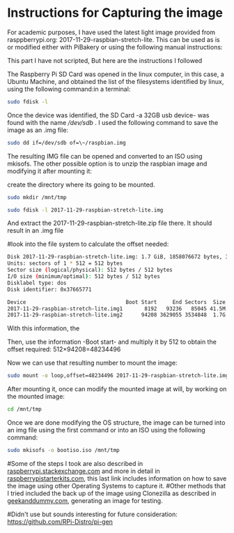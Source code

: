 # Instructions for Capturing the image

For academic purposes, I have used the latest light image provided from rasppberrypi.org: 2017-11-29-raspbian-stretch-lite.
This can be used as is or modified either with PiBakery or using the following manual instructions:

This part I have not scripted, But here are the instructions I followed

The Raspberry Pi SD Card was opened in the linux computer, in this case, a Ubuntu Machine, and obtained the list of the filesystems identified by linux, using the following command:in a terminal:

```bash
sudo fdisk -l
```



Once the device was identified, the SD Card -a 32GB usb device- was found with the name _/dev/sdb_ . I used the following command to save the image as an .img file:

```bash
sudo dd if=/dev/sdb of=\~/raspbian.img
```

The resulting IMG file can be opened and converted  to an ISO using mkisofs.
The other possible option is to unzip the raspbian image and modifying it after mounting it:

create the directory where its going to be mounted.
```bash
sudo mkdir /mnt/tmp
```

```bash
sudo fdisk -l 2017-11-29-raspbian-stretch-lite.img
```

And extract the 2017-11-29-raspbian-stretch-lite.zip file there. 
It should result in an .img file


 #look into the file system to calculate the offset needed:

```bash
Disk 2017-11-29-raspbian-stretch-lite.img: 1.7 GiB, 1858076672 bytes, 3629056 sectors
Units: sectors of 1 * 512 = 512 bytes
Sector size (logical/physical): 512 bytes / 512 bytes
I/O size (minimum/optimal): 512 bytes / 512 bytes
Disklabel type: dos
Disk identifier: 0x37665771

Device                                Boot Start     End Sectors  Size Id Type
2017-11-29-raspbian-stretch-lite.img1       8192   93236   85045 41.5M  c W95 FA
2017-11-29-raspbian-stretch-lite.img2      94208 3629055 3534848  1.7G 83 Linux
```

With this information, the 

Then, use the information -Boot start- and multiply it by 512 to obtain the offset required: 512×94208=48234496

Now we can use that resulting number to mount the image:

```bash
sudo mount -o loop,offset=48234496 2017-11-29-raspbian-stretch-lite.img /mnt/tmp
```

After mounting it, once can modify the mounted image at will, by working on the mounted image:

```bash
cd /mnt/tmp
```

Once we are done modifying the OS structure, the image can be turned into an img file using the first command or into an ISO using the following command:


```bash
sudo mkisofs -o bootiso.iso /mnt/tmp
```


#Some of the steps I took are also described in [raspberrypi.stackexchange.com](https://raspberrypi.stackexchange.com/questions/69914/how-to-clone-raspberry-pi-sd-card-on-windows-linux-and-macos) and more in detail in [raspberrypistarterkits.com](https://www.raspberrypistarterkits.com/how-to/clone-raspberry-pi-sd-card-on-windows-linux-macos/), this last link includes information on how to save the image using other Operating Systems to capture it.
#Other methods that I tried included the back up of the image using Clonezilla as described in [geekanddummy.com](https://geekanddummy.com/how-to-raspberry-pi-tutorial-part-2-sd-card-backuprestore/), generating an image for testing.

#Didn't use but sounds interesting for future consideration: https://github.com/RPi-Distro/pi-gen


